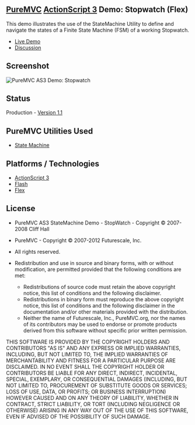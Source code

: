 ## [PureMVC](http://puremvc.github.com/) [ActionScript 3](https://github.com/PureMVC/puremvc-as3-standard-framework/wiki) Demo: Stopwatch (Flex)
This demo illustrates the use of the  StateMachine Utility to define and navigate the states of a Finite State Machine (FSM) of a working Stopwatch.

* [Live Demo](http://darkstar.puremvc.org/content_header.html?url=http://puremvc.org/pages/demos/AS3/Demo_AS3_Flex_StopWatch/&desc=PureMVC%20API%20Demo:%20Stopwatch)
* [Discussion](http://forums.puremvc.org/index.php?topic=861)

## Screenshot
![PureMVC AS3 Demo: Stopwatch](http://puremvc.org/pages/images/screenshots/PureMVC-Shot-AS3-Flex-StopWatch.png)

## Status
Production - [Version 1.1](https://github.com/PureMVC/puremvc-as3-demo-flex-stopwatch/blob/master/VERSION)

## PureMVC Utilities Used
* [State Machine](https://github.com/PureMVC/puremvc-as3-util-statemachine/wiki)

## Platforms / Technologies
* [ActionScript 3](http://en.wikipedia.org/wiki/ActionScript)
* [Flash](http://en.wikipedia.org/wiki/Adobe_flash)
* [Flex](http://en.wikipedia.org/wiki/Adobe_Flex)

## License
* PureMVC AS3 StateMachine Demo - StopWatch - Copyright © 2007-2008 Cliff Hall 
* PureMVC - Copyright © 2007-2012 Futurescale, Inc.
* All rights reserved.

* Redistribution and use in source and binary forms, with or without modification, are permitted provided that the following conditions are met:

  * Redistributions of source code must retain the above copyright notice, this list of conditions and the following disclaimer.
  * Redistributions in binary form must reproduce the above copyright notice, this list of conditions and the following disclaimer in the documentation and/or other materials provided with the distribution.
  * Neither the name of Futurescale, Inc., PureMVC.org, nor the names of its contributors may be used to endorse or promote products derived from this software without specific prior written permission.

THIS SOFTWARE IS PROVIDED BY THE COPYRIGHT HOLDERS AND CONTRIBUTORS "AS IS" AND ANY EXPRESS OR IMPLIED WARRANTIES, INCLUDING, BUT NOT LIMITED TO, THE IMPLIED WARRANTIES OF MERCHANTABILITY AND FITNESS FOR A PARTICULAR PURPOSE ARE DISCLAIMED. IN NO EVENT SHALL THE COPYRIGHT HOLDER OR CONTRIBUTORS BE LIABLE FOR ANY DIRECT, INDIRECT, INCIDENTAL, SPECIAL, EXEMPLARY, OR CONSEQUENTIAL DAMAGES (INCLUDING, BUT NOT LIMITED TO, PROCUREMENT OF SUBSTITUTE GOODS OR SERVICES; LOSS OF USE, DATA, OR PROFITS; OR BUSINESS INTERRUPTION) HOWEVER CAUSED AND ON ANY THEORY OF LIABILITY, WHETHER IN CONTRACT, STRICT LIABILITY, OR TORT (INCLUDING NEGLIGENCE OR OTHERWISE) ARISING IN ANY WAY OUT OF THE USE OF THIS SOFTWARE, EVEN IF ADVISED OF THE POSSIBILITY OF SUCH DAMAGE.
